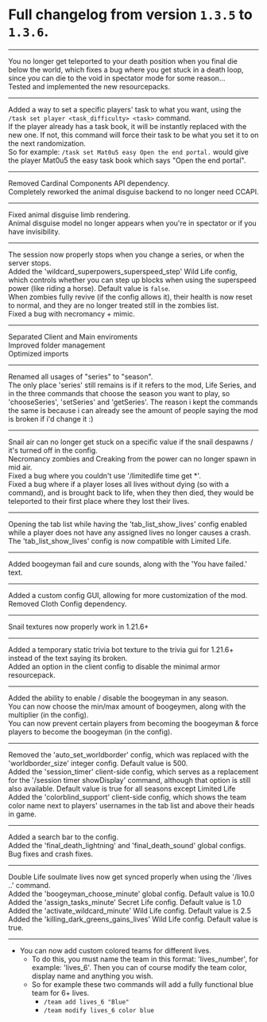 # Full changelog from version `1.3.5` to `1.3.6`.

----------

You no longer get teleported to your death position when you final die below the world, which fixes a bug where you get stuck in a death loop, since you can die to the void in spectator mode for some reason...<br>
Tested and implemented the new resourcepacks.

----------

Added a way to set a specific players' task to what you want, using the `/task set player <task_difficulty> <task>` command.<br>
If the player already has a task book, it will be instantly replaced with the new one. If not, this command will force their task to be what you set it to on the next randomization.<br>
So for example: `/task set Mat0u5 easy Open the end portal.` would give the player Mat0u5 the easy task book which says "Open the end portal".

----------

Removed Cardinal Components API dependency.<br>
Completely reworked the animal disguise backend to no longer need CCAPI.

----------

Fixed animal disguise limb rendering.<br>
Animal disguise model no longer appears when you're in spectator or if you have invisibility.

----------

The session now properly stops when you change a series, or when the server stops.<br>
Added the 'wildcard_superpowers_superspeed_step' Wild Life config, which controls whether you can step up blocks when using the superspeed power (like riding a horse). Default value is `false`.<br>
When zombies fully revive (if the config allows it), their health is now reset to normal, and they are no longer treated still in the zombies list.<br>
Fixed a bug with necromancy + mimic.

----------

Separated Client and Main enviroments<br>
Improved folder management<br>
Optimized imports

----------

Renamed all usages of "series" to "season".<br>
The only place 'series' still remains is if it refers to the mod, Life Series, and in the three commands that choose the season you want to play, so 'chooseSeries', 'setSeries' and 'getSeries'. The reason i kept the commands the same is because i can already see the amount of people saying the mod is broken if i'd change it :)

----------

Snail air can no longer get stuck on a specific value if the snail despawns / it's turned off in the config.<br>
Necromancy zombies and Creaking from the power can no longer spawn in mid air.<br>
Fixed a bug where you couldn't use '/limitedlife time get *'.<br>
Fixed a bug where if a player loses all lives without dying (so with a command), and is brought back to life, when they then died, they would be teleported to their first place where they lost their lives.

----------

Opening the tab list while having the 'tab_list_show_lives' config enabled while a player does not have any assigned lives no longer causes a crash.<br>
The 'tab_list_show_lives' config is now compatible with Limited Life.

----------

Added boogeyman fail and cure sounds, along with the 'You have failed.' text.

----------

Added a custom config GUI, allowing for more customization of the mod.<br>
Removed Cloth Config dependency.

----------

Snail textures now properly work in 1.21.6+

----------

Added a temporary static trivia bot texture to the trivia gui for 1.21.6+ instead of the text saying its broken.<br>
Added an option in the client config to disable the minimal armor resourcepack.

----------

Added the ability to enable / disable the boogeyman in any season.<br>
You can now choose the min/max amount of boogeymen, along with the multiplier (in the config).<br>
You can now prevent certain players from becoming the boogeyman & force players to become the boogeyman (in the config).<br>

----------

Removed the 'auto_set_worldborder' config, which was replaced with the 'worldborder_size' integer config. Default value is 500.<br>
Added the 'session_timer' client-side config, which serves as a replacement for the '/session timer showDisplay' command, although that option is still also available. Default value is true for all seasons except Limited Life<br>
Added the 'colorblind_support' client-side config, which shows the team color name next to players' usernames in the tab list and above their heads in game.

----------

Added a search bar to the config.<br>
Added the 'final_death_lightning' and 'final_death_sound' global configs.<br>
Bug fixes and crash fixes.

----------

Double Life soulmate lives now get synced properly when using the '/lives ..' command.<br>
Added the 'boogeyman_choose_minute' global config. Default value is 10.0<br>
Added the 'assign_tasks_minute' Secret Life config. Default value is 1.0<br>
Added the 'activate_wildcard_minute' Wild Life config. Default value is 2.5<br>
Added the 'killing_dark_greens_gains_lives' Wild Life config. Default value is true.

----------

- You can now add custom colored teams for different lives.
  - To do this, you must name the team in this format: 'lives_number', for example: 'lives_6'. Then you can of course modify the team color, display name and anything you wish.
  - So for example these two commands will add a fully functional blue team for 6+ lives.
    - `/team add lives_6 "Blue"`
    - `/team modify lives_6 color blue`